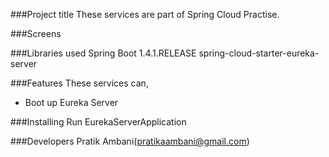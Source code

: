 ###Project title
These services are part of Spring Cloud Practise.

###Screens

###Libraries used
Spring Boot 1.4.1.RELEASE
spring-cloud-starter-eureka-server

###Features
These services can,
 - Boot up Eureka Server

###Installing
Run EurekaServerApplication

###Developers
Pratik Ambani(pratikaambani@gmail.com)